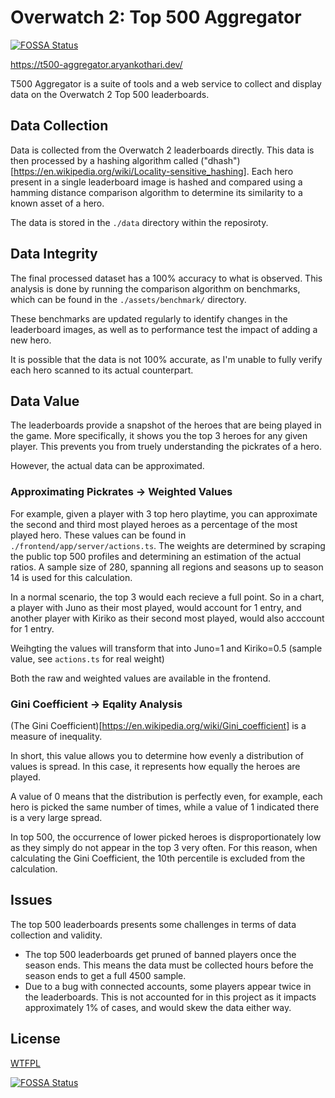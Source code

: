 # Overwatch 2: Top 500 Aggregator
[![FOSSA Status](https://app.fossa.com/api/projects/git%2Bgithub.com%2Fthearyadev%2Ftop500-aggregator.svg?type=shield)](https://app.fossa.com/projects/git%2Bgithub.com%2Fthearyadev%2Ftop500-aggregator?ref=badge_shield)

https://t500-aggregator.aryankothari.dev/

T500 Aggregator is a suite of tools and a web service to collect and display data on the Overwatch 2 Top 500 leaderboards. 

## Data Collection
Data is collected from the Overwatch 2 leaderboards directly. This data is then processed by a hashing algorithm called ("dhash")[https://en.wikipedia.org/wiki/Locality-sensitive_hashing]. Each hero present in a single leaderboard image is hashed and compared using a hamming distance comparison algorithm to determine its similarity to a known asset of a hero. 

The data is stored in the `./data` directory within the reposiroty.

## Data Integrity

The final processed dataset has a 100% accuracy to what is observed. This analysis is done by running the comparison algorithm on benchmarks, which can be found in the `./assets/benchmark/` directory. 

These benchmarks are updated regularly to identify changes in the leaderboard images, as well as to performance test the impact of adding a new hero. 

It is possible that the data is not 100% accurate, as I'm unable to fully verify each hero scanned to its actual counterpart. 

## Data Value

The leaderboards provide a snapshot of the heroes that are being played in the game. More specifically, it shows you the top 3 heroes for any given player. This prevents you from truely understanding the pickrates of a hero. 

However, the actual data can be approximated. 

### Approximating Pickrates -> Weighted Values
For example, given a player with 3 top hero playtime, you can approximate the second and third most played heroes as a percentage of the most played hero. These values can be found in `./frontend/app/server/actions.ts`. The weights are determined by scraping the public top 500 profiles and determining an estimation of the actual ratios. A sample size of 280, spanning all regions and seasons up to season 14 is used for this calculation. 

In a normal scenario, the top 3 would each recieve a full point. So in a chart, a player with Juno as their most played, would account for 1 entry, and another player with Kiriko as their second most played, would also acccount for 1 entry. 

Weihgting the values will transform that into Juno=1 and Kiriko=0.5 (sample value, see `actions.ts` for real weight)

Both the raw and weighted values are available in the frontend.

### Gini Coefficient -> Eqality Analysis

(The Gini Coefficient)[https://en.wikipedia.org/wiki/Gini_coefficient] is a measure of inequality.

In short, this value allows you to determine how evenly a distribution of values is spread. In this case, it represents how equally the heroes are played. 

A value of 0 means that the distribution is perfectly even, for example, each hero is picked the same number of times, while a value of 1 indicated there is a very large spread.

In top 500, the occurrence of lower picked heroes is disproportionately low as they simply do not appear in the top 3 very often. For this reason, when calculating the Gini Coefficient, the 10th percentile is excluded from the calculation.


## Issues

The top 500 leaderboards presents some challenges in terms of data collection and validity.

- The top 500 leaderboards get pruned of banned players once the season ends. This means the data must be collected hours before the season ends to get a full 4500 sample.
- Due to a bug with connected accounts, some players appear twice in the leaderboards. This is not accounted for in this project as it impacts approximately 1% of cases, and would skew the data either way.


## License
[WTFPL](/LICENSE)


[![FOSSA Status](https://app.fossa.com/api/projects/git%2Bgithub.com%2Fthearyadev%2Ftop500-aggregator.svg?type=large)](https://app.fossa.com/projects/git%2Bgithub.com%2Fthearyadev%2Ftop500-aggregator?ref=badge_large)
